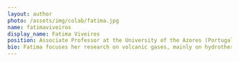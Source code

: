 ```yaml
---
layout: author
photo: /assets/img/colab/fatima.jpg 
name: fatimaviveiros
display_name: Fatima Viveiros
position: Associate Professor at the University of the Azores (Portugal) and researcher at the Research Institute for Volcanology and Risks Assessment (IVAR)
bio: Fatima focuses her research on volcanic gases, mainly on hydrothermal environments and diffuse degassing areas.
---
```

